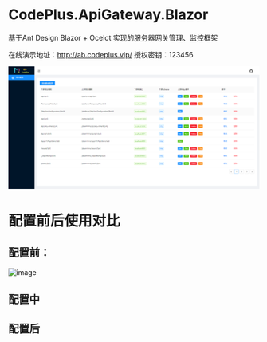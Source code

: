 # CodePlus.ApiGateway.Blazor

基于Ant Design Blazor + Ocelot 实现的服务器网关管理、监控框架

在线演示地址：http://ab.codeplus.vip/ 授权密钥：123456

![演示图片](docs/微信截图_20210304182435.png)

# 配置前后使用对比

## 配置前：
![image](https://user-images.githubusercontent.com/12271319/130203551-b0bde6fb-633f-401f-bef2-3f7340547228.png)

## 配置中

## 配置后
